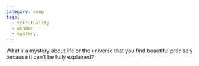```yaml
---
category: deep
tags:
  - spirituality
  - wonder
  - mystery
---
```


What's a mystery about life or the universe that you find beautiful precisely because it can't be fully explained?
